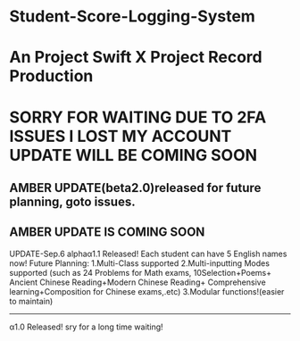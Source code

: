 # Student-Score-Logging-System
An Project Swift X Project Record Production
=============================================
SORRY FOR WAITING
DUE TO 2FA ISSUES
I LOST MY ACCOUNT
UPDATE WILL BE COMING SOON
=============================================
AMBER UPDATE(beta2.0)released
for future planning, goto issues.
---------------------------------------------
AMBER UPDATE IS COMING SOON
---------------------------------------------
UPDATE-Sep.6
alphaα1.1 Released!
Each student can have 5 English names now!
Future Planning:
1.Multi-Class supported
2.Multi-inputting Modes supported
(such as 24 Problems for Math exams,
10Selection+Poems+
Ancient Chinese Reading+Modern Chinese Reading+
Comprehensive learning+Composition for Chinese exams,.etc)
3.Modular functions!(easier to maintain)

---------------------------------------------
α1.0 Released!
sry for a long time waiting!
